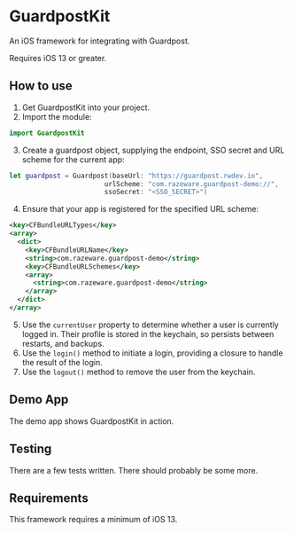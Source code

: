 # GuardpostKit

An iOS framework for integrating with Guardpost.

Requires iOS 13 or greater.

## How to use

1. Get GuardpostKit into your project.
2. Import the module:

  ```swift
  import GuardpostKit
 ```

3. Create a guardpost object, supplying the endpoint, SSO secret and URL scheme for the current app:

  ```swift
  let guardpost = Guardpost(baseUrl: "https://guardpost.rwdev.io",
                          urlScheme: "com.razeware.guardpost-demo://",
                          ssoSecret: "<SSO_SECRET>")
 ```

4. Ensure that your app is registered for the specified URL scheme:

  ```xml
  <key>CFBundleURLTypes</key>
  <array>
    <dict>
      <key>CFBundleURLName</key>
      <string>com.razeware.guardpost-demo</string>
      <key>CFBundleURLSchemes</key>
      <array>
        <string>com.razeware.guardpost-demo</string>
      </array>
    </dict>
  </array>
 ```
 
 5. Use the `currentUser` property to determine whether a user is currently logged in. Their profile is stored in the keychain, so persists between restarts, and backups.
 6. Use the `login()` method to initiate a login, providing a closure to handle the result of the login.
 7. Use the `logout()` method to remove the user from the keychain.
 
 ## Demo App
 
 The demo app shows GuardpostKit in action.
 
 ## Testing
 
 There are a few tests written. There should probably be some more.
 
 ## Requirements
 
 This framework requires a minimum of iOS 13.

